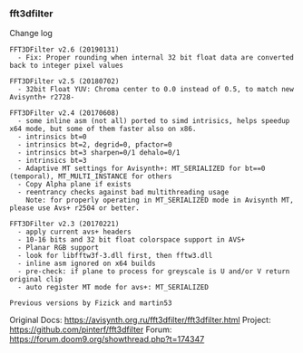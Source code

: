 ### fft3dfilter ###

Change log
```
FFT3DFilter v2.6 (20190131)
  - Fix: Proper rounding when internal 32 bit float data are converted back to integer pixel values

FFT3DFilter v2.5 (20180702)
  - 32bit Float YUV: Chroma center to 0.0 instead of 0.5, to match new Avisynth+ r2728-

FFT3DFilter v2.4 (20170608)
  - some inline asm (not all) ported to simd intrisics, helps speedup x64 mode, but some of them faster also on x86.
  - intrinsics bt=0 
  - intrinsics bt=2, degrid=0, pfactor=0
  - intrinsics bt=3 sharpen=0/1 dehalo=0/1
  - intrinsics bt=3
  - Adaptive MT settings for Avisynth+: MT_SERIALIZED for bt==0 (temporal), MT_MULTI_INSTANCE for others
  - Copy Alpha plane if exists
  - reentrancy checks against bad multithreading usage
    Note: for properly operating in MT_SERIALIZED mode in Avisynth MT, please use Avs+ r2504 or better.

FFT3DFilter v2.3 (20170221)
  - apply current avs+ headers
  - 10-16 bits and 32 bit float colorspace support in AVS+
  - Planar RGB support
  - look for libfftw3f-3.dll first, then fftw3.dll
  - inline asm ignored on x64 builds
  - pre-check: if plane to process for greyscale is U and/or V return original clip
  - auto register MT mode for avs+: MT_SERIALIZED

Previous versions by Fizick and martin53
``` 
Original Docs:
https://avisynth.org.ru/fft3dfilter/fft3dfilter.html
Project:
https://github.com/pinterf/fft3dfilter
Forum:
https://forum.doom9.org/showthread.php?t=174347



